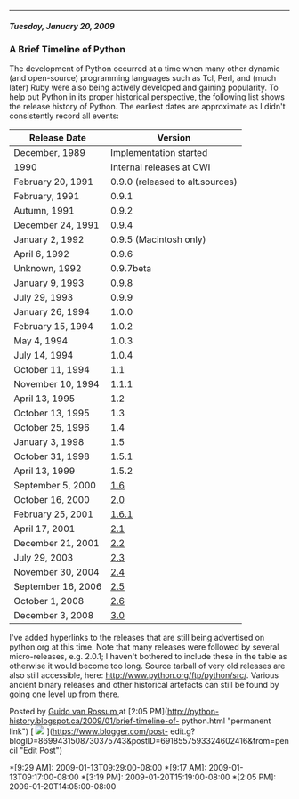 

* * *

##### Tuesday, January 20, 2009

###  A Brief Timeline of Python

The development of Python occurred at a time when many other dynamic (and
open-source) programming languages such as Tcl, Perl, and (much later) Ruby
were also being actively developed and gaining popularity. To help put Python
in its proper historical perspective, the following list shows the release
history of Python. The earliest dates are approximate as I didn't consistently
record all events:  
  
  
**Release Date**|  **Version**  
---|---  
December, 1989| Implementation started  
1990| Internal releases at CWI  
February 20, 1991| 0.9.0 (released to alt.sources)  
February, 1991| 0.9.1  
Autumn, 1991| 0.9.2  
December 24, 1991| 0.9.4  
January 2, 1992| 0.9.5 (Macintosh only)  
April 6, 1992| 0.9.6  
Unknown, 1992| 0.9.7beta  
January 9, 1993| 0.9.8  
July 29, 1993| 0.9.9  
January 26, 1994| 1.0.0  
February 15, 1994| 1.0.2  
May 4, 1994| 1.0.3  
July 14, 1994| 1.0.4  
October 11, 1994| 1.1  
November 10, 1994| 1.1.1  
April 13, 1995| 1.2  
October 13, 1995| 1.3  
October 25, 1996| 1.4  
January 3, 1998| 1.5  
October 31, 1998| 1.5.1  
April 13, 1999| 1.5.2  
September 5, 2000| [1.6](http://www.python.org/download/releases/1.6/)  
October 16, 2000| [2.0](http://www.python.org/download/releases/2.0/)  
February 25, 2001| [1.6.1](http://www.python.org/download/releases/1.6.1/)  
April 17, 2001| [2.1](http://www.python.org/download/releases/2.1/)  
December 21, 2001| [2.2](http://www.python.org/download/releases/2.2/)  
July 29, 2003| [2.3](http://www.python.org/download/releases/2.3/)  
November 30, 2004| [2.4](http://www.python.org/download/releases/2.4/)  
September 16, 2006| [2.5](http://www.python.org/download/releases/2.5/)  
October 1, 2008| [2.6](http://www.python.org/download/releases/2.6/)  
December 3, 2008| [3.0](http://www.python.org/download/releases/3.0/)  
I've added hyperlinks to the releases that are still being advertised on
python.org at this time. Note that many releases were followed by several
micro-releases, e.g. 2.0.1; I haven't bothered to include these in the table
as otherwise it would become too long. Source tarball of very old releases are
also still accessible, here: <http://www.python.org/ftp/python/src/>. Various
ancient binary releases and other historical artefacts can still be found by
going one level up from there.

Posted by  [ Guido van Rossum
](https://www.blogger.com/profile/12821714508588242516 "author profile") at
[2:05 PM](http://python-history.blogspot.ca/2009/01/brief-timeline-of-
python.html "permanent link") [
![](https://resources.blogblog.com/img/icon18_edit_allbkg.gif)
](https://www.blogger.com/post-
edit.g?blogID=8699431508730375743&postID=6918557593324602416&from=pencil "Edit
Post")

  *[9:29 AM]: 2009-01-13T09:29:00-08:00
  *[9:17 AM]: 2009-01-13T09:17:00-08:00
  *[3:19 PM]: 2009-01-20T15:19:00-08:00
  *[2:05 PM]: 2009-01-20T14:05:00-08:00

